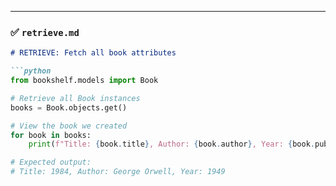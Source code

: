 ---

### ✅ `retrieve.md`

```markdown
# RETRIEVE: Fetch all book attributes

```python
from bookshelf.models import Book

# Retrieve all Book instances
books = Book.objects.get()

# View the book we created
for book in books:
    print(f"Title: {book.title}, Author: {book.author}, Year: {book.publication_year}")

# Expected output:
# Title: 1984, Author: George Orwell, Year: 1949